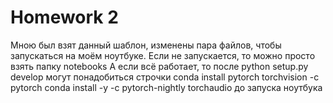 # Homework 2
Мною был взят данный шаблон, изменены пара файлов, чтобы запускаться на моём ноутбуке. Если не запускается, то можно просто взять папку notebooks
А если всё работает, то после
python setup.py develop
могут понадобиться строчки
conda install pytorch torchvision -c pytorch
conda install -y -c pytorch-nightly torchaudio
до запуска ноутбука
